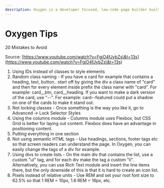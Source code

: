 ```yaml
---
description: Oxygen is a developer focused, low-code page builder built on Wordpress.
---
```


# Oxygen Tips

20 Mistakes to Avoid&#x20;

Source: [https://www.youtube.com/watch?v=FgjO4fJybZs\&t=13s](https://www.youtube.com/watch?v=FgjO4fJybZs\&t=13s)



1. Using IDs instead of classes to style elements
2. Random class naming - If you have a card for example that contains a heading, text, button.. start off by giving the div a class name of "card" and then for every element inside prefix the class name with "card". For example: card\_\_btn, card\_\_heading. If you want to make a dark version of the card, use "--". For example: card--featured could put a shadow on one of the cards to make it stand out.
3. Not locking classes - Once something is the way you like it, go to Advanced -> Lock Selector Styles
4. Using the columns module - Columns module uses Flexbox, but CSS Grid is better for laying out content. Flexbox does have an advantage in positioning content.
5. Putting everything in one section
6. Not using semantic HTML tags - Use headings, sections, footer tags etc so that screen readers can understand the page. In Oxygen, you can easily change the tags of a div for example.
7. Using divs to create lists - On the main div that contains the list, use a custom "ul" tag, and for each div make the tag a custom "li". Alternatively, you can use Rich Text module and insert the line items there, but the only downside of this is that it is hard to create an icon list.
8. Pixels instead of relative units -  Use REM and set your root font size to 62.5% so that 1 REM = 10px, 1.6 REM = 16px, etc.



